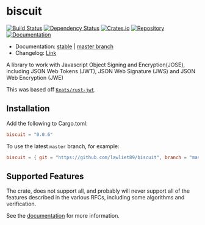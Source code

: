 # biscuit

[![Build Status](https://travis-ci.org/lawliet89/biscuit.svg)](https://travis-ci.org/lawliet89/biscuit)
[![Dependency Status](https://dependencyci.com/github/lawliet89/biscuit/badge)](https://dependencyci.com/github/lawliet89/biscuit)
[![Crates.io](https://img.shields.io/crates/v/biscuit.svg)](https://crates.io/crates/biscuit)
[![Repository](https://img.shields.io/github/tag/lawliet89/biscuit.svg)](https://github.com/lawliet89/biscuit)
[![Documentation](https://docs.rs/biscuit/badge.svg)](https://docs.rs/biscuit)

- Documentation:  [stable](https://docs.rs/biscuit/) | [master branch](https://lawliet89.github.io/biscuit)
- Changelog: [Link](https://github.com/lawliet89/biscuit/blob/master/CHANGELOG.md)

A library to work with Javascript Object Signing and Encryption(JOSE),
including JSON Web Tokens (JWT), JSON Web Signature (JWS) and JSON Web Encryption (JWE)

This was based off [`Keats/rust-jwt`](https://github.com/Keats/rust-jwt).

## Installation

Add the following to Cargo.toml:

```toml
biscuit = "0.0.6"
```

To use the latest `master` branch, for example:

```toml
biscuit = { git = "https://github.com/lawliet89/biscuit", branch = "master" }
```

## Supported Features

The crate, does not support all, and probably will never support all of
the features described in the various RFCs, including some algorithms and verification.

See the [documentation](https://github.com/lawliet89/biscuit/blob/master/doc/supported.md) for more information.
